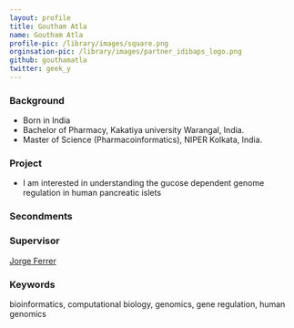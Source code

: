 ```yaml
---
layout: profile
title: Goutham Atla
name: Goutham Atla
profile-pic: /library/images/square.png
orginsation-pic: /library/images/partner_idibaps_logo.png
github: gouthamatla
twitter: geek_y
---
```

### Background
-   Born in India
-   Bachelor of Pharmacy, Kakatiya university Warangal, India.
-   Master of Science (Pharmacoinformatics), NIPER Kolkata, India.

### Project
-   I am interested in understanding the gucose dependent genome regulation in human pancreatic islets

### Secondments

### Supervisor
[Jorge Ferrer](http://www.idibaps.org/research/412/genomic-programming-of-beta-cells-and-diabetes)

### Keywords
bioinformatics, computational biology, genomics, gene regulation, human genomics
